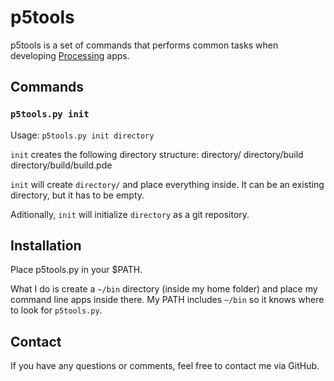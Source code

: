 p5tools
=======
p5tools is a set of commands that performs common tasks when developing [Processing](http://processing.org) apps.

Commands
--------

### `p5tools.py init`
Usage: `p5tools.py init directory`

`init` creates the following directory structure:
	directory/
	directory/build
	directory/build/build.pde

`init` will create `directory/` and place everything inside. It can be an existing directory, but it has to be empty.

Aditionally, `init` will initialize `directory` as a git repository.

Installation
------------
Place p5tools.py in your $PATH.

What I do is create a `~/bin` directory (inside my home folder) and place my command line apps inside there. My PATH includes `~/bin` so it knows where to look for `p5tools.py`.

Contact
-------
If you have any questions or comments, feel free to contact me via GitHub.